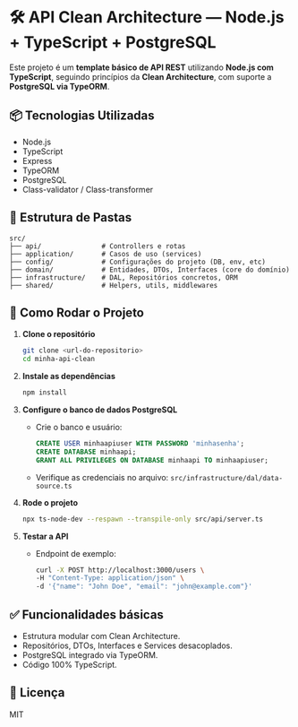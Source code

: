 
# 🛠️ API Clean Architecture — Node.js + TypeScript + PostgreSQL

Este projeto é um **template básico de API REST** utilizando **Node.js com TypeScript**, seguindo princípios da **Clean Architecture**, com suporte a **PostgreSQL via TypeORM**.

## 📦 Tecnologias Utilizadas

* Node.js
* TypeScript
* Express
* TypeORM
* PostgreSQL
* Class-validator / Class-transformer

## 📁 Estrutura de Pastas

```
src/
├── api/               # Controllers e rotas
├── application/       # Casos de uso (services)
├── config/            # Configurações do projeto (DB, env, etc)
├── domain/            # Entidades, DTOs, Interfaces (core do domínio)
├── infrastructure/    # DAL, Repositórios concretos, ORM
├── shared/            # Helpers, utils, middlewares
```

## 🚀 Como Rodar o Projeto

1. **Clone o repositório**

   ```bash
   git clone <url-do-repositorio>
   cd minha-api-clean
   ```

2. **Instale as dependências**

   ```bash
   npm install
   ```

3. **Configure o banco de dados PostgreSQL**

   * Crie o banco e usuário:

     ```sql
     CREATE USER minhaapiuser WITH PASSWORD 'minhasenha';
     CREATE DATABASE minhaapi;
     GRANT ALL PRIVILEGES ON DATABASE minhaapi TO minhaapiuser;
     ```
   * Verifique as credenciais no arquivo:
     `src/infrastructure/dal/data-source.ts`

4. **Rode o projeto**

   ```bash
   npx ts-node-dev --respawn --transpile-only src/api/server.ts
   ```

5. **Testar a API**

   * Endpoint de exemplo:

     ```bash
     curl -X POST http://localhost:3000/users \
     -H "Content-Type: application/json" \
     -d '{"name": "John Doe", "email": "john@example.com"}'
     ```

## ✅ Funcionalidades básicas

* Estrutura modular com Clean Architecture.
* Repositórios, DTOs, Interfaces e Services desacoplados.
* PostgreSQL integrado via TypeORM.
* Código 100% TypeScript.

## 📄 Licença

MIT

